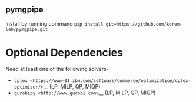## pymgpipe

Install by running command `pip install git+https://github.com/korem-lab/pymgpipe.git`


# Optional Dependencies
Need at least one of the following solvers-

-  `cplex <https://www-01.ibm.com/software/commerce/optimization/cplex-optimizer/>`__ (LP, MILP, QP, MIQP)
-  `gurobipy <http://www.gurobi.com>`__ (LP, MILP, QP, MIQP)
